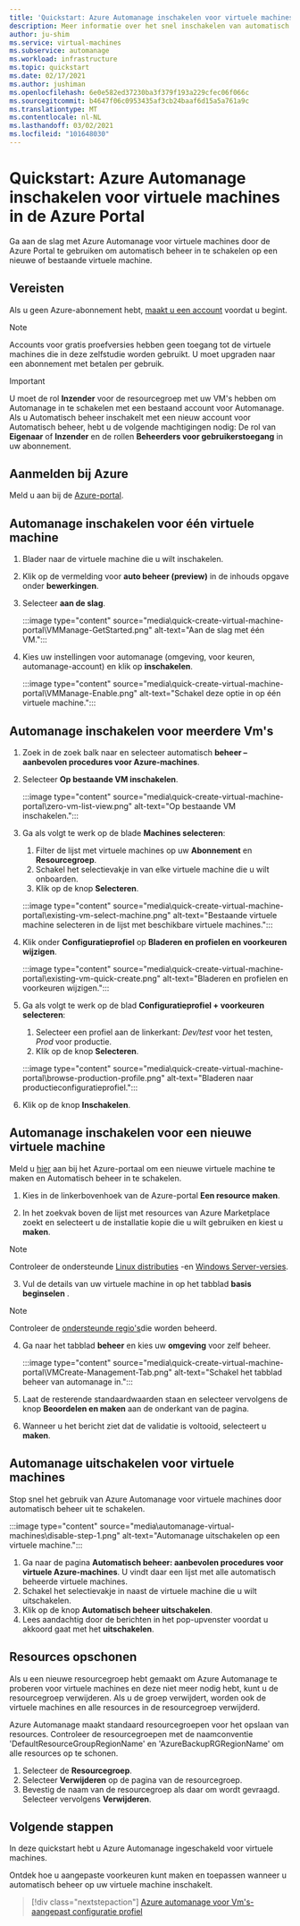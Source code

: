```yaml
---
title: 'Quickstart: Azure Automanage inschakelen voor virtuele machines in de Azure Portal'
description: Meer informatie over het snel inschakelen van automatisch beheer voor virtuele machines op een nieuwe of bestaande virtuele machine in de Azure Portal.
author: ju-shim
ms.service: virtual-machines
ms.subservice: automanage
ms.workload: infrastructure
ms.topic: quickstart
ms.date: 02/17/2021
ms.author: jushiman
ms.openlocfilehash: 6e0e582ed37230ba3f379f193a229cfec06f066c
ms.sourcegitcommit: b4647f06c0953435af3cb24baaf6d15a5a761a9c
ms.translationtype: MT
ms.contentlocale: nl-NL
ms.lasthandoff: 03/02/2021
ms.locfileid: "101648030"
---
```

# <a name="quickstart-enable-azure-automanage-for-virtual-machines-in-the-azure-portal"></a>Quickstart: Azure Automanage inschakelen voor virtuele machines in de Azure Portal

Ga aan de slag met Azure Automanage voor virtuele machines door de Azure Portal te gebruiken om automatisch beheer in te schakelen op een nieuwe of bestaande virtuele machine.


## <a name="prerequisites"></a>Vereisten

Als u geen Azure-abonnement hebt, [maakt u een account](https://azure.microsoft.com/pricing/purchase-options/pay-as-you-go/) voordat u begint.

> [!NOTE]
> Accounts voor gratis proefversies hebben geen toegang tot de virtuele machines die in deze zelfstudie worden gebruikt. U moet upgraden naar een abonnement met betalen per gebruik.

> [!IMPORTANT]
> U moet de rol **Inzender** voor de resourcegroep met uw VM's hebben om Automanage in te schakelen met een bestaand account voor Automanage. Als u Automatisch beheer inschakelt met een nieuw account voor Automatisch beheer, hebt u de volgende machtigingen nodig: De rol van **Eigenaar** of **Inzender** en de rollen **Beheerders voor gebruikerstoegang** in uw abonnement.


## <a name="sign-in-to-azure"></a>Aanmelden bij Azure

Meld u aan bij de [Azure-portal](https://aka.ms/AutomanagePortal-Ignite21).

## <a name="enable-automanage-for-a-single-vm"></a>Automanage inschakelen voor één virtuele machine

1. Blader naar de virtuele machine die u wilt inschakelen.

2. Klik op de vermelding voor **auto beheer (preview)** in de inhouds opgave onder **bewerkingen**.

3. Selecteer **aan de slag**.

    :::image type="content" source="media\quick-create-virtual-machine-portal\VMManage-GetStarted.png" alt-text="Aan de slag met één VM.":::

4. Kies uw instellingen voor automanage (omgeving, voor keuren, automanage-account) en klik op **inschakelen**.

    :::image type="content" source="media\quick-create-virtual-machine-portal\VMManage-Enable.png" alt-text="Schakel deze optie in op één virtuele machine.":::

## <a name="enable-automanage-for-multiple-vms"></a>Automanage inschakelen voor meerdere Vm's

1. Zoek in de zoek balk naar en selecteer automatisch **beheer – aanbevolen procedures voor Azure-machines**.

2. Selecteer **Op bestaande VM inschakelen**.

    :::image type="content" source="media\quick-create-virtual-machine-portal\zero-vm-list-view.png" alt-text="Op bestaande VM inschakelen.":::

3. Ga als volgt te werk op de blade **Machines selecteren**:
    1. Filter de lijst met virtuele machines op uw **Abonnement** en **Resourcegroep**.
    1. Schakel het selectievakje in van elke virtuele machine die u wilt onboarden.
    1. Klik op de knop **Selecteren**.

    :::image type="content" source="media\quick-create-virtual-machine-portal\existing-vm-select-machine.png" alt-text="Bestaande virtuele machine selecteren in de lijst met beschikbare virtuele machines.":::

4. Klik onder **Configuratieprofiel** op **Bladeren en profielen en voorkeuren wijzigen**.

    :::image type="content" source="media\quick-create-virtual-machine-portal\existing-vm-quick-create.png" alt-text="Bladeren en profielen en voorkeuren wijzigen.":::

5. Ga als volgt te werk op de blad **Configuratieprofiel + voorkeuren selecteren**:
    1. Selecteer een profiel aan de linkerkant: *Dev/test* voor het testen, *Prod* voor productie.
    1. Klik op de knop **Selecteren**.

    :::image type="content" source="media\quick-create-virtual-machine-portal\browse-production-profile.png" alt-text="Bladeren naar productieconfiguratieprofiel.":::

6. Klik op de knop **Inschakelen**.


## <a name="enable-automanage-for-a-new-vm"></a>Automanage inschakelen voor een nieuwe virtuele machine

Meld u [hier](https://aka.ms/AutomanagePortal-Ignite21) aan bij het Azure-portaal om een nieuwe virtuele machine te maken en Automatisch beheer in te schakelen.

1. Kies in de linkerbovenhoek van de Azure-portal **Een resource maken**.

2. In het zoekvak boven de lijst met resources van Azure Marketplace zoekt en selecteert u de installatie kopie die u wilt gebruiken en kiest u **maken**.

> [!NOTE]
> Controleer de ondersteunde [Linux distributies](automanage-linux.md#supported-linux-distributions-and-versions) -en [Windows Server-versies](automanage-windows-server.md#supported-windows-server-versions).

3. Vul de details van uw virtuele machine in op het tabblad **basis beginselen** .

> [!NOTE]
> Controleer de [ondersteunde regio's](automanage-virtual-machines#supported-regions)die worden beheerd.

4. Ga naar het tabblad **beheer** en kies uw **omgeving** voor zelf beheer.

    :::image type="content" source="media\quick-create-virtual-machine-portal\VMCreate-Management-Tab.png" alt-text="Schakel het tabblad beheer van automanage in.":::

5. Laat de resterende standaardwaarden staan ​​en selecteer vervolgens de knop **Beoordelen en maken** aan de onderkant van de pagina.

6. Wanneer u het bericht ziet dat de validatie is voltooid, selecteert u **maken**.

## <a name="disable-automanage-for-vms"></a>Automanage uitschakelen voor virtuele machines

Stop snel het gebruik van Azure Automanage voor virtuele machines door automatisch beheer uit te schakelen.

:::image type="content" source="media\automanage-virtual-machines\disable-step-1.png" alt-text="Automanage uitschakelen op een virtuele machine.":::

1. Ga naar de pagina **Automatisch beheer: aanbevolen procedures voor virtuele Azure-machines**. U vindt daar een lijst met alle automatisch beheerde virtuele machines.
1. Schakel het selectievakje in naast de virtuele machine die u wilt uitschakelen.
1. Klik op de knop **Automatisch beheer uitschakelen**.
1. Lees aandachtig door de berichten in het pop-upvenster voordat u akkoord gaat met het **uitschakelen**.


## <a name="clean-up-resources"></a>Resources opschonen

Als u een nieuwe resourcegroep hebt gemaakt om Azure Automanage te proberen voor virtuele machines en deze niet meer nodig hebt, kunt u de resourcegroep verwijderen. Als u de groep verwijdert, worden ook de virtuele machines en alle resources in de resourcegroep verwijderd.

Azure Automanage maakt standaard resourcegroepen voor het opslaan van resources. Controleer de resourcegroepen met de naamconventie 'DefaultResourceGroupRegionName' en 'AzureBackupRGRegionName' om alle resources op te schonen.

1. Selecteer de **Resourcegroep**.
1. Selecteer **Verwijderen** op de pagina van de resourcegroep.
1. Bevestig de naam van de resourcegroep als daar om wordt gevraagd. Selecteer vervolgens **Verwijderen**.


## <a name="next-steps"></a>Volgende stappen

In deze quickstart hebt u Azure Automanage ingeschakeld voor virtuele machines.

Ontdek hoe u aangepaste voorkeuren kunt maken en toepassen wanneer u automatisch beheer op uw virtuele machine inschakelt.

> [!div class="nextstepaction"]
> [Azure automanage voor Vm's-aangepast configuratie profiel](virtual-machines-custom-preferences.md)
